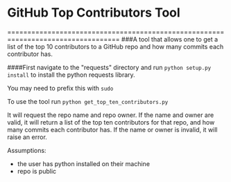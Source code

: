# GitHub Top Contributors Tool
==================================================================================
###A tool that allows one to get a list of the top 10 contributors to a GitHub repo and how many commits each contributor has.

####First navigate to the "requests" directory and run `python setup.py install` to install the python requests library.

You may need to prefix this with `sudo`

To use the tool run `python get_top_ten_contributors.py`

It will request the repo name and repo owner. If the name and owner are valid, it will return a list of the top ten contributors for that repo, and how many commits each contributor has. If the name or owner is invalid, it will raise an error.

Assumptions:
- the user has python installed on their machine
- repo is public

